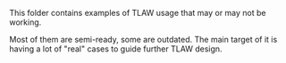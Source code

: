This folder contains examples of TLAW usage that may or may not be working.

Most of them are semi-ready, some are outdated. The main target of it is having a lot of "real" cases to guide further TLAW design.